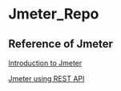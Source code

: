 # Jmeter_Repo

## Reference of Jmeter

[Introduction to Jmeter](http://www.testautomationguru.com/how-to-test-rest-api-using-jmeter/)

[Jmeter using REST API](
https://www.3pillarglobal.com/insights/performance-testing-of-a-restful-api-using-jmeter
)